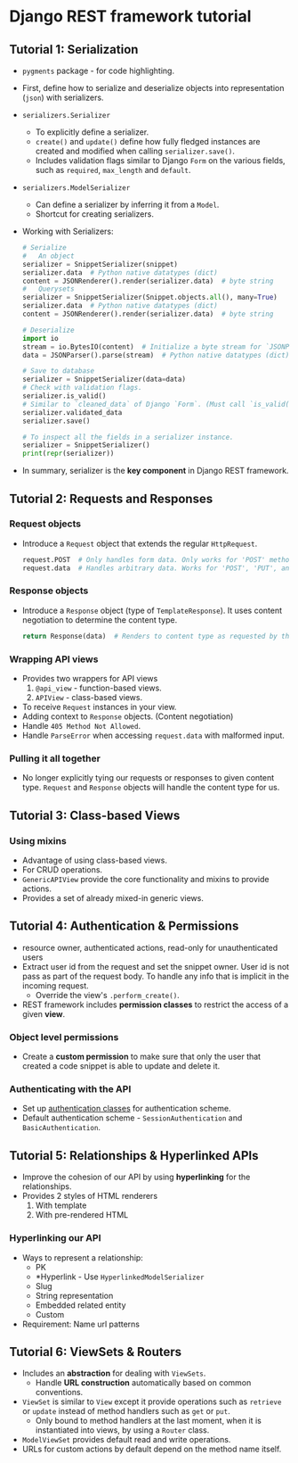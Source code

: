 # Django REST framework tutorial

## Tutorial 1: Serialization

- `pygments` package - for code highlighting.
- First, define how to serialize and deserialize objects into representation (`json`) with serializers.
- `serializers.Serializer`
  - To explicitly define a serializer.
  - `create()` and `update()` define how fully fledged instances are created and modified when calling `serializer.save()`.
  - Includes validation flags similar to Django `Form` on the various fields, such as `required`, `max_length` and `default`.
- `serializers.ModelSerializer`
  - Can define a serializer by inferring it from a `Model`.
  - Shortcut for creating serializers.
- Working with Serializers:

  ```py
  # Serialize
  #   An object
  serializer = SnippetSerializer(snippet)
  serializer.data  # Python native datatypes (dict)
  content = JSONRenderer().render(serializer.data)  # byte string
  #   Querysets
  serializer = SnippetSerializer(Snippet.objects.all(), many=True)
  serializer.data  # Python native datatypes (dict)
  content = JSONRenderer().render(serializer.data)  # byte string

  # Deserialize
  import io
  stream = io.BytesIO(content)  # Initialize a byte stream for `JSONParser`.
  data = JSONParser().parse(stream)  # Python native datatypes (dict)

  # Save to database
  serializer = SnippetSerializer(data=data)
  # Check with validation flags.
  serializer.is_valid()
  # Similar to `cleaned_data` of Django `Form`. (Must call `is_valid()` first)
  serializer.validated_data
  serializer.save()

  # To inspect all the fields in a serializer instance.
  serializer = SnippetSerializer()
  print(repr(serializer))
  ```

- In summary, serializer is the **key component** in Django REST framework.

## Tutorial 2: Requests and Responses

### Request objects

- Introduce a `Request` object that extends the regular `HttpRequest`.

  ```py
  request.POST  # Only handles form data. Only works for 'POST' method.
  request.data  # Handles arbitrary data. Works for 'POST', 'PUT', and 'PATCH' methods.
  ```

### Response objects

- Introduce a `Response` object (type of `TemplateResponse`). It uses content negotiation to determine the content type.

  ```py
  return Response(data)  # Renders to content type as requested by the client.
  ```

### Wrapping API views

- Provides two wrappers for API views
  1. `@api_view` - function-based views.
  2. `APIView` - class-based views.
- To receive `Request` instances in your view.
- Adding context to `Response` objects. (Content negotiation)
- Handle `405 Method Not Allowed`.
- Handle `ParseError` when accessing `request.data` with malformed input.

### Pulling it all together

- No longer explicitly tying our requests or responses to given content type. `Request` and `Response` objects will handle the content type for us.

## Tutorial 3: Class-based Views

### Using mixins

- Advantage of using class-based views.
- For CRUD operations.
- `GenericAPIView` provide the core functionality and mixins to provide actions.
- Provides a set of already mixed-in generic views.

## Tutorial 4: Authentication & Permissions

- resource owner, authenticated actions, read-only for unauthenticated users
- Extract user id from the request and set the snippet owner. User id is not pass as part of the request body. To handle any info that is implicit in the incoming request.
  - Override the view's `.perform_create()`.
- REST framework includes **permission classes** to restrict the access of a given **view**.

### Object level permissions

- Create a **custom permission** to make sure that only the user that created a code snippet is able to update and delete it.

### Authenticating with the API

- Set up [authentication classes](https://www.django-rest-framework.org/api-guide/authentication/) for authentication scheme.
- Default authentication scheme - `SessionAuthentication` and `BasicAuthentication`.

## Tutorial 5: Relationships & Hyperlinked APIs

- Improve the cohesion of our API by using **hyperlinking** for the relationships.
- Provides 2 styles of HTML renderers
  1. With template
  2. With pre-rendered HTML

### Hyperlinking our API

- Ways to represent a relationship:
  - PK
  - \*Hyperlink - Use `HyperlinkedModelSerializer`
  - Slug
  - String representation
  - Embedded related entity
  - Custom
- Requirement: Name url patterns

## Tutorial 6: ViewSets & Routers

- Includes an **abstraction** for dealing with `ViewSets`.
  - Handle **URL construction** automatically based on common conventions.
- `ViewSet` is similar to `View` except it provide operations such as `retrieve` or `update` instead of method handlers such as `get` or `put`.
  - Only bound to method handlers at the last moment, when it is instantiated into views, by using a `Router` class.
- `ModelViewSet` provides default read and write operations.
- URLs for custom actions by default depend on the method name itself.
